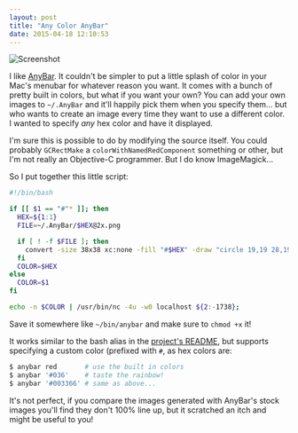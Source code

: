 ```yaml
---
layout: post
title: "Any Color AnyBar"
date: 2015-04-18 12:10:53
---
```


![Screenshot](http://assets.kevinmarsh.com.s3.amazonaws.com/20150418-anybar-rainbow.gif)

I like [AnyBar](https://github.com/tonsky/AnyBar). It couldn't be simpler to put a little splash of color in your Mac's menubar for whatever reason you want. It comes with a bunch of pretty built in colors, but what if you want your own? You can add your own images to `~/.AnyBar` and it'll happily pick them when you specify them... but who wants to create an image every time they want to use a different color. I wanted to specify _any_ hex color and have it displayed.

I'm sure this is possible to do by modifying the source itself. You could probably `GCRectMake` a `colorWithNamedRedComponent` something or other, but I'm not really an Objective-C programmer. But I do know ImageMagick...

So I put together this little script:

```sh
#!/bin/bash

if [[ $1 == "#"* ]]; then
  HEX=${1:1}
  FILE=~/.AnyBar/$HEX@2x.png

  if [ ! -f $FILE ]; then
    convert -size 38x38 xc:none -fill "#$HEX" -draw "circle 19,19 28,19" $FILE
  fi
  COLOR=$HEX
else
  COLOR=$1
fi

echo -n $COLOR | /usr/bin/nc -4u -w0 localhost ${2:-1738};
```

Save it somewhere like `~/bin/anybar` and make sure to `chmod +x` it!

It works similar to the bash alias in the [project's README](https://github.com/tonsky/AnyBar/blob/master/README.md), but supports specifying a custom color (prefixed with `#`, as hex colors are:

```sh
$ anybar red       # use the built in colors
$ anybar '#036'    # taste the rainbow!
$ anybar '#003366' # same as above...
```

It's not perfect, if you compare the images generated with AnyBar's stock images you'll find they don't 100% line up, but it scratched an itch and might be useful to you!
